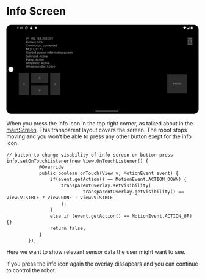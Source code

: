 # Info Screen

![infoScreen](../img/infoScreen.png)

When you press the info icon in the top right corner, as talked about in the [mainScreen](mainScreen.md). This transparent layout covers the screen. The robot stops moving and you won't be able to press any other button exept for the info icon

```
// button to change visability of info screen on button press
info.setOnTouchListener(new View.OnTouchListener() {
            @Override
            public boolean onTouch(View v, MotionEvent event) {
                if(event.getAction() == MotionEvent.ACTION_DOWN) {
                    transparentOverlay.setVisibility(
                            transparentOverlay.getVisibility() == View.VISIBLE ? View.GONE : View.VISIBLE
                    );
                }
                else if (event.getAction() == MotionEvent.ACTION_UP) {}
                return false;
            }
        });
```

Here we want to show relevant sensor data the user might want to see. 

if you press the info icon again the overlay dissapears and you can continue to control the robot.